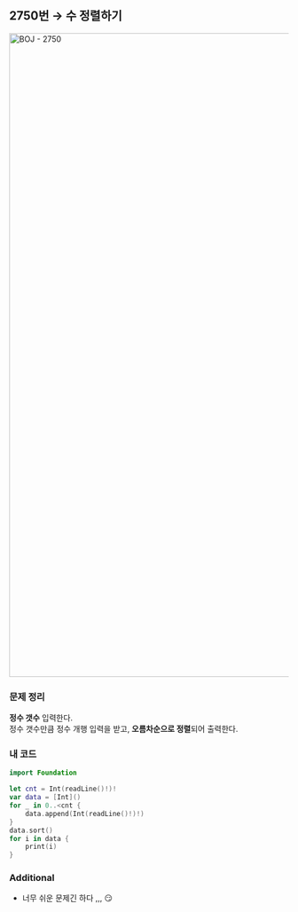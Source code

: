 ## 2750번 → 수 정렬하기
<img width="1161" alt="BOJ - 2750" src="https://user-images.githubusercontent.com/64394744/132936268-55af8c38-cab8-45c9-a2d7-6150239e7691.png">


### 문제 정리
**정수 갯수** 입력한다. </br>
정수 갯수만큼 정수 개행 입력을 받고, **오름차순으로 정렬**되어 출력한다. 


### 내 코드
```swift
import Foundation

let cnt = Int(readLine()!)!
var data = [Int]()
for _ in 0..<cnt {
    data.append(Int(readLine()!)!)
}
data.sort()
for i in data {
    print(i)
}

```

### Additional

- 너무 쉬운 문제긴 하다 ,,, 😏


